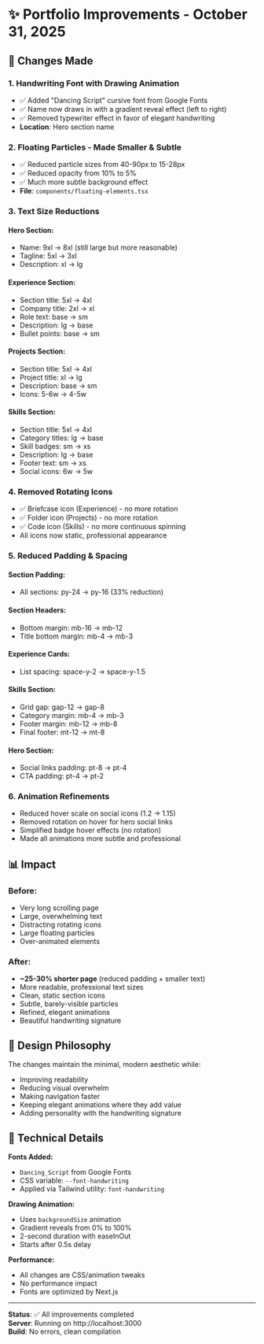 # ✨ Portfolio Improvements - October 31, 2025

## 🎯 Changes Made

### 1. **Handwriting Font with Drawing Animation**
- ✅ Added "Dancing Script" cursive font from Google Fonts
- ✅ Name now draws in with a gradient reveal effect (left to right)
- ✅ Removed typewriter effect in favor of elegant handwriting
- **Location**: Hero section name

### 2. **Floating Particles - Made Smaller & Subtle**
- ✅ Reduced particle sizes from 40-90px to 15-28px
- ✅ Reduced opacity from 10% to 5%
- ✅ Much more subtle background effect
- **File**: `components/floating-elements.tsx`

### 3. **Text Size Reductions**

#### Hero Section:
- Name: 9xl → 8xl (still large but more reasonable)
- Tagline: 5xl → 3xl
- Description: xl → lg

#### Experience Section:
- Section title: 5xl → 4xl
- Company title: 2xl → xl
- Role text: base → sm
- Description: lg → base
- Bullet points: base → sm

#### Projects Section:
- Section title: 5xl → 4xl
- Project title: xl → lg
- Description: base → sm
- Icons: 5-6w → 4-5w

#### Skills Section:
- Section title: 5xl → 4xl
- Category titles: lg → base
- Skill badges: sm → xs
- Description: lg → base
- Footer text: sm → xs
- Social icons: 6w → 5w

### 4. **Removed Rotating Icons**
- ✅ Briefcase icon (Experience) - no more rotation
- ✅ Folder icon (Projects) - no more rotation  
- ✅ Code icon (Skills) - no more continuous spinning
- All icons now static, professional appearance

### 5. **Reduced Padding & Spacing**

#### Section Padding:
- All sections: py-24 → py-16 (33% reduction)

#### Section Headers:
- Bottom margin: mb-16 → mb-12
- Title bottom margin: mb-4 → mb-3

#### Experience Cards:
- List spacing: space-y-2 → space-y-1.5

#### Skills Section:
- Grid gap: gap-12 → gap-8
- Category margin: mb-4 → mb-3
- Footer margin: mb-12 → mb-8
- Final footer: mt-12 → mt-8

#### Hero Section:
- Social links padding: pt-8 → pt-4
- CTA padding: pt-4 → pt-2

### 6. **Animation Refinements**
- Reduced hover scale on social icons (1.2 → 1.15)
- Removed rotation on hover for hero social links
- Simplified badge hover effects (no rotation)
- Made all animations more subtle and professional

## 📊 Impact

### Before:
- Very long scrolling page
- Large, overwhelming text
- Distracting rotating icons
- Large floating particles
- Over-animated elements

### After:
- **~25-30% shorter page** (reduced padding + smaller text)
- More readable, professional text sizes
- Clean, static section icons
- Subtle, barely-visible particles
- Refined, elegant animations
- Beautiful handwriting signature

## 🎨 Design Philosophy

The changes maintain the minimal, modern aesthetic while:
- Improving readability
- Reducing visual overwhelm  
- Making navigation faster
- Keeping elegant animations where they add value
- Adding personality with the handwriting signature

## 🚀 Technical Details

**Fonts Added:**
- `Dancing_Script` from Google Fonts
- CSS variable: `--font-handwriting`
- Applied via Tailwind utility: `font-handwriting`

**Drawing Animation:**
- Uses `backgroundSize` animation
- Gradient reveals from 0% to 100%
- 2-second duration with easeInOut
- Starts after 0.5s delay

**Performance:**
- All changes are CSS/animation tweaks
- No performance impact
- Fonts are optimized by Next.js

---

**Status**: ✅ All improvements completed  
**Server**: Running on http://localhost:3000  
**Build**: No errors, clean compilation

